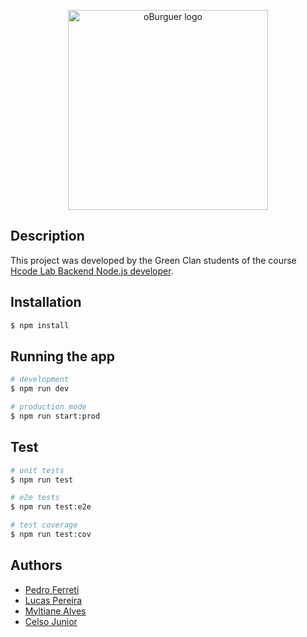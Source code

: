 <p align="center">
  <a href="https://time-azul-hburger.web.app/login.html" target="blank"><img src="https://time-azul-hburger.web.app/assets/images/logo-text-blue.svg" width="320" alt="oBurguer logo" /></a>
</p>

## Description

This project was developed by the Green Clan students of the course [Hcode Lab Backend Node.js developer](https://www.hcodelab.com.br/).

## Installation

```bash
$ npm install
```

## Running the app

```bash
# development
$ npm run dev

# production mode
$ npm run start:prod
```

## Test

```bash
# unit tests
$ npm run test

# e2e tests
$ npm run test:e2e

# test coverage
$ npm run test:cov
```

## Authors

- [Pedro Ferreti](https://github.com/Pedro-Henrique-Ferreti)
- [Lucas Pereira](https://github.com/lucascodev)
- [Myltiane Alves](https://github.com/Myltiane-Alves)
- [Celso Junior](https://github.com/celsojuniorsfs)